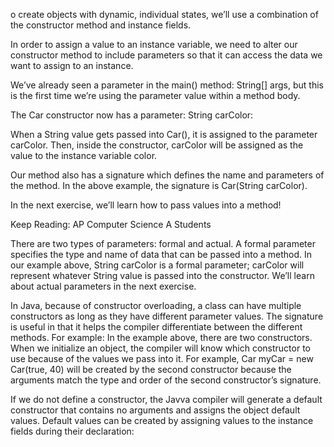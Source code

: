 o create objects with dynamic, individual states, we’ll use a combination of the constructor method and instance fields.

In order to assign a value to an instance variable, we need to alter our constructor method to include parameters so that it can access the data we want to assign to an instance.

We’ve already seen a parameter in the main() method: String[] args, but this is the first time we’re using the parameter value within a method body.

The Car constructor now has a parameter: String carColor:


When a String value gets passed into Car(), it is assigned to the parameter carColor. Then, inside the constructor, carColor will be assigned as the value to the instance variable color.

Our method also has a signature which defines the name and parameters of the method. In the above example, the signature is Car(String carColor).

In the next exercise, we’ll learn how to pass values into a method!

Keep Reading: AP Computer Science A Students

There are two types of parameters: formal and actual. A formal parameter specifies the type and name of data that can be passed into a method. In our example above, String carColor is a formal parameter; carColor will represent whatever String value is passed into the constructor. We’ll learn about actual parameters in the next exercise.

In Java, because of constructor overloading, a class can have multiple constructors as long as they have different parameter values. The signature is useful in that it helps the compiler differentiate between the different methods. For example:
In the example above, there are two constructors. When we initialize an object, the compiler will know which constructor to use because of the values we pass into it. For example, Car myCar = new Car(true, 40) will be created by the second constructor because the arguments match the type and order of the second constructor’s signature.

If we do not define a constructor, the Javva compiler will generate a default constructor that contains no arguments and assigns the object default values. Default values can be created by assigning values to the instance fields during their declaration: